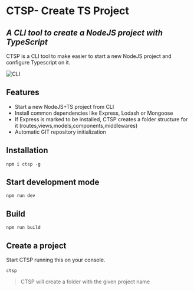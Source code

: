 # CTSP- Create TS Project

## _A CLI tool to create a NodeJS project with TypeScript_

CTSP is a CLI tool to make easier to start a new NodeJS project and configure Typescript on it.

![CLI](https://user-images.githubusercontent.com/10646025/189370777-f5107fed-ea5a-41b2-9842-0935be2292b9.png)

## Features

- Start a new NodeJS+TS project from CLI
- Install common dependencies like Express, Lodash or Mongoose
- If Express is marked to be installed, CTSP creates a folder structure for it (routes,views,models,components,middlewares)
- Automatic GIT repository initialization

## Installation

    npm i ctsp -g

## Start development mode

    npm run dev

## Build

    npm run build

## Create a project

Start CTSP running this on your console.

    ctsp

> CTSP will create a folder with the given project name
